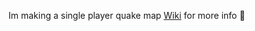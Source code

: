 Im making a single player quake map [Wiki](https://github.com/ELHAPPY21/Single-Player-Quake-Map/wiki) for more info :rocket:
